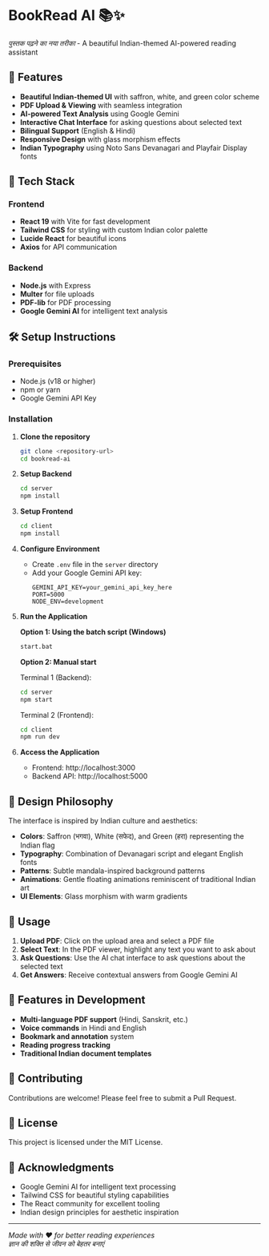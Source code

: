 # BookRead AI 📚✨

*पुस्तक पढ़ने का नया तरीका* - A beautiful Indian-themed AI-powered reading assistant

## 🌟 Features

- **Beautiful Indian-themed UI** with saffron, white, and green color scheme
- **PDF Upload & Viewing** with seamless integration
- **AI-powered Text Analysis** using Google Gemini
- **Interactive Chat Interface** for asking questions about selected text
- **Bilingual Support** (English & Hindi)
- **Responsive Design** with glass morphism effects
- **Indian Typography** using Noto Sans Devanagari and Playfair Display fonts

## 🚀 Tech Stack

### Frontend
- **React 19** with Vite for fast development
- **Tailwind CSS** for styling with custom Indian color palette
- **Lucide React** for beautiful icons
- **Axios** for API communication

### Backend
- **Node.js** with Express
- **Multer** for file uploads
- **PDF-lib** for PDF processing
- **Google Gemini AI** for intelligent text analysis

## 🛠️ Setup Instructions

### Prerequisites
- Node.js (v18 or higher)
- npm or yarn
- Google Gemini API Key

### Installation

1. **Clone the repository**
   ```bash
   git clone <repository-url>
   cd bookread-ai
   ```

2. **Setup Backend**
   ```bash
   cd server
   npm install
   ```

3. **Setup Frontend**
   ```bash
   cd client
   npm install
   ```

4. **Configure Environment**
   - Create `.env` file in the `server` directory
   - Add your Google Gemini API key:
     ```
     GEMINI_API_KEY=your_gemini_api_key_here
     PORT=5000
     NODE_ENV=development
     ```

5. **Run the Application**
   
   **Option 1: Using the batch script (Windows)**
   ```bash
   start.bat
   ```
   
   **Option 2: Manual start**
   
   Terminal 1 (Backend):
   ```bash
   cd server
   npm start
   ```
   
   Terminal 2 (Frontend):
   ```bash
   cd client
   npm run dev
   ```

6. **Access the Application**
   - Frontend: http://localhost:3000
   - Backend API: http://localhost:5000

## 🎨 Design Philosophy

The interface is inspired by Indian culture and aesthetics:

- **Colors**: Saffron (भगवा), White (सफेद), and Green (हरा) representing the Indian flag
- **Typography**: Combination of Devanagari script and elegant English fonts
- **Patterns**: Subtle mandala-inspired background patterns
- **Animations**: Gentle floating animations reminiscent of traditional Indian art
- **UI Elements**: Glass morphism with warm gradients

## 📱 Usage

1. **Upload PDF**: Click on the upload area and select a PDF file
2. **Select Text**: In the PDF viewer, highlight any text you want to ask about
3. **Ask Questions**: Use the AI chat interface to ask questions about the selected text
4. **Get Answers**: Receive contextual answers from Google Gemini AI

## 🔮 Features in Development

- **Multi-language PDF support** (Hindi, Sanskrit, etc.)
- **Voice commands** in Hindi and English
- **Bookmark and annotation** system
- **Reading progress tracking**
- **Traditional Indian document templates**

## 🤝 Contributing

Contributions are welcome! Please feel free to submit a Pull Request.

## 📄 License

This project is licensed under the MIT License.

## 🙏 Acknowledgments

- Google Gemini AI for intelligent text processing
- Tailwind CSS for beautiful styling capabilities
- The React community for excellent tooling
- Indian design principles for aesthetic inspiration

---

*Made with ❤️ for better reading experiences*  
*ज्ञान की शक्ति से जीवन को बेहतर बनाएं*